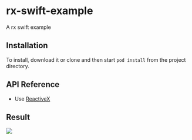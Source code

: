 # rx-swift-example

A rx swift example

## Installation

To install, download it or clone and then start `pod install` from the project directory.

## API Reference

- Use [ReactiveX](https://github.com/ReactiveX/RxSwift/blob/rxswift-2.0/)

## Result

![](https://media.giphy.com/media/l0HlM78SrHTawYlaw/giphy.gif)
